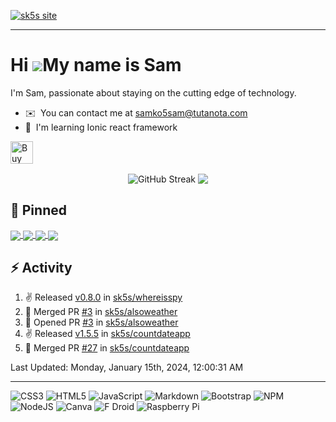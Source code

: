[![sk5s site](https://sk5s.cyou/sk5s/img/sk5s-site.png)](https://sk5s.cyou/)

---

Hi ![](https://user-images.githubusercontent.com/18350557/176309783-0785949b-9127-417c-8b55-ab5a4333674e.gif)My name is Sam
===========================================================================================================================

<!--Web Developer
-------------
-->
I'm Sam, passionate about staying on the cutting edge of technology.

* ✉️  You can contact me at [samko5sam@tutanota.com](mailto:samko5sam@tutanota.com)
* 🧠  I'm learning Ionic react framework

<a href='https://ko-fi.com/J3J3IM7SC' target='_blank'><img height='36' style='border:0px;height:36px;' src='https://storage.ko-fi.com/cdn/kofi4.png?v=3' border='0' alt='Buy Me a Coffee at ko-fi.com' /></a>

<div align="center">
  <picture>
    <source media="(prefers-color-scheme: dark)" srcset="https://streak-stats.demolab.com?user=sk5s&theme=dark&hide_border=true" />
    <img align="center" src="https://streak-stats.demolab.com?user=sk5s&theme=vue&hide_border=true" alt="GitHub Streak" />
  </picture>
  
  <picture>
    <source media="(prefers-color-scheme: dark)" srcset="https://github-readme-stats.vercel.app/api?username=sk5s&show_icons=true&theme=dark&hide=contribs,prs&hide_border=true&rank_icon=github" />
    <img align="center" src="https://github-readme-stats.vercel.app/api?username=sk5s&show_icons=true&theme=vue&hide=contribs,prs&hide_border=true&rank_icon=github" />
  </picture>
</div>

## 📌 Pinned

<a href="https://github.com/sk5s/countdateapp" target="_blank">
  <picture>
    <source media="(prefers-color-scheme: dark)" srcset="https://github-readme-stats.vercel.app/api/pin/?username=sk5s&repo=countdateapp&show_owner=true&theme=dark&description_lines_count=3" />
    <img align="center" src="https://github-readme-stats.vercel.app/api/pin/?username=sk5s&repo=countdateapp&show_owner=true&description_lines_count=3" />
  </picture>
</a>

<a href="https://github.com/sk5s/whereisspy" target="_blank">
  <picture>
    <source media="(prefers-color-scheme: dark)" srcset="https://github-readme-stats.vercel.app/api/pin/?username=sk5s&repo=whereisspy&show_owner=true&theme=dark&description_lines_count=3" />
    <img align="center" src="https://github-readme-stats.vercel.app/api/pin/?username=sk5s&repo=whereisspy&show_owner=true&description_lines_count=3" />
  </picture>
</a>

<a href="https://github.com/sk5s/alsoweather" target="_blank">
  <picture>
    <source media="(prefers-color-scheme: dark)" srcset="https://github-readme-stats.vercel.app/api/pin/?username=sk5s&repo=alsoweather&show_owner=true&theme=dark&description_lines_count=3" />
    <img align="center" src="https://github-readme-stats.vercel.app/api/pin/?username=sk5s&repo=alsoweather&show_owner=true&description_lines_count=3" />
  </picture>
</a>

<a href="https://github.com/sk5s/sk5s-vsgt" target="_blank">
  <picture>
    <source media="(prefers-color-scheme: dark)" srcset="https://github-readme-stats.vercel.app/api/pin/?username=sk5s&repo=sk5s-vsgt&show_owner=true&theme=dark&description_lines_count=3" />
    <img align="center" src="https://github-readme-stats.vercel.app/api/pin/?username=sk5s&repo=sk5s-vsgt&show_owner=true&description_lines_count=3" />
  </picture>
</a>

## ⚡ Activity

<!--RECENT_ACTIVITY:start-->
1. ✌️ Released [v0.8.0](https://github.com/sk5s/whereisspy/releases/tag/v0.8.0) in [sk5s/whereisspy](https://github.com/sk5s/whereisspy)
2. 🎉 Merged PR [#3](https://github.com/sk5s/alsoweather/pull/3) in [sk5s/alsoweather](https://github.com/sk5s/alsoweather)
3. 💪 Opened PR [#3](https://github.com/sk5s/alsoweather/pull/3) in [sk5s/alsoweather](https://github.com/sk5s/alsoweather)
4. ✌️ Released [v1.5.5](https://github.com/sk5s/countdateapp/releases/tag/v1.5.5) in [sk5s/countdateapp](https://github.com/sk5s/countdateapp)
5. 🎉 Merged PR [#27](https://github.com/sk5s/countdateapp/pull/27) in [sk5s/countdateapp](https://github.com/sk5s/countdateapp)
<!--RECENT_ACTIVITY:end-->

<!--RECENT_ACTIVITY:last_update-->
Last Updated: Monday, January 15th, 2024, 12:00:31 AM
<!--RECENT_ACTIVITY:last_update_end-->

---

![CSS3](https://img.shields.io/badge/css3-%231572B6.svg?style=for-the-badge&logo=css3&logoColor=white)
![HTML5](https://img.shields.io/badge/html5-%23E34F26.svg?style=for-the-badge&logo=html5&logoColor=white)
![JavaScript](https://img.shields.io/badge/javascript-%23323330.svg?style=for-the-badge&logo=javascript&logoColor=%23F7DF1E)
![Markdown](https://img.shields.io/badge/markdown-%23000000.svg?style=for-the-badge&logo=markdown&logoColor=white)
![Bootstrap](https://img.shields.io/badge/bootstrap-%23563D7C.svg?style=for-the-badge&logo=bootstrap&logoColor=white)
![NPM](https://img.shields.io/badge/NPM-%23000000.svg?style=for-the-badge&logo=npm&logoColor=white)
![NodeJS](https://img.shields.io/badge/node.js-6DA55F?style=for-the-badge&logo=node.js&logoColor=white)
![Canva](https://img.shields.io/badge/Canva-%2300C4CC.svg?style=for-the-badge&logo=Canva&logoColor=white)
![F Droid](https://img.shields.io/badge/F_Droid-1976D2?style=for-the-badge&logo=f-droid&logoColor=white)
![Raspberry Pi](https://img.shields.io/badge/-RaspberryPi-C51A4A?style=for-the-badge&logo=Raspberry-Pi)

<!--![](https://sk5s.cyou/sk5s/ad/sk5s-project.gif)-->

